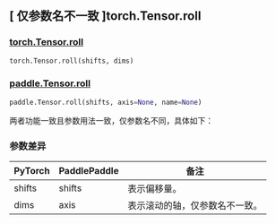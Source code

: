 ## [ 仅参数名不一致 ]torch.Tensor.roll
### [torch.Tensor.roll](https://pytorch.org/docs/stable/generated/torch.Tensor.roll.html?highlight=torch+tensor+roll#torch.Tensor.roll)

```python
torch.Tensor.roll(shifts, dims)
```

### [paddle.Tensor.roll](https://www.paddlepaddle.org.cn/documentation/docs/zh/api/paddle/roll_cn.html#roll)

```python
paddle.Tensor.roll(shifts, axis=None, name=None)
```

两者功能一致且参数用法一致，仅参数名不同，具体如下：
### 参数差异
| PyTorch       | PaddlePaddle | 备注                                                   |
| ------------- | ------------ | ------------------------------------------------------ |
| shifts         | shifts            | 表示偏移量。                   |
| dims          | axis         | 表示滚动的轴，仅参数名不一致。                          |

